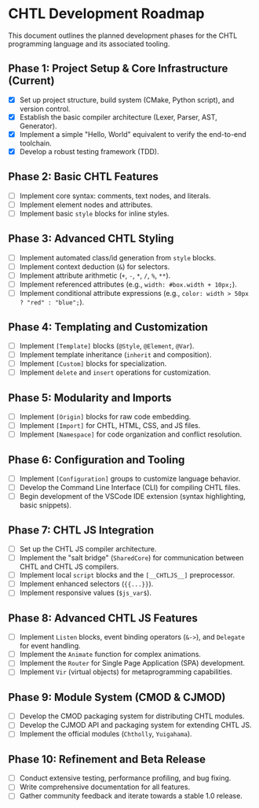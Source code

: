 # CHTL Development Roadmap

This document outlines the planned development phases for the CHTL programming language and its associated tooling.

## Phase 1: Project Setup & Core Infrastructure (Current)
- [x] Set up project structure, build system (CMake, Python script), and version control.
- [x] Establish the basic compiler architecture (Lexer, Parser, AST, Generator).
- [x] Implement a simple "Hello, World" equivalent to verify the end-to-end toolchain.
- [x] Develop a robust testing framework (TDD).

## Phase 2: Basic CHTL Features
- [ ] Implement core syntax: comments, text nodes, and literals.
- [ ] Implement element nodes and attributes.
- [ ] Implement basic `style` blocks for inline styles.

## Phase 3: Advanced CHTL Styling
- [ ] Implement automated class/id generation from `style` blocks.
- [ ] Implement context deduction (`&`) for selectors.
- [ ] Implement attribute arithmetic (`+`, `-`, `*`, `/`, `%`, `**`).
- [ ] Implement referenced attributes (e.g., `width: #box.width + 10px;`).
- [ ] Implement conditional attribute expressions (e.g., `color: width > 50px ? "red" : "blue";`).

## Phase 4: Templating and Customization
- [ ] Implement `[Template]` blocks (`@Style`, `@Element`, `@Var`).
- [ ] Implement template inheritance (`inherit` and composition).
- [ ] Implement `[Custom]` blocks for specialization.
- [ ] Implement `delete` and `insert` operations for customization.

## Phase 5: Modularity and Imports
- [ ] Implement `[Origin]` blocks for raw code embedding.
- [ ] Implement `[Import]` for CHTL, HTML, CSS, and JS files.
- [ ] Implement `[Namespace]` for code organization and conflict resolution.

## Phase 6: Configuration and Tooling
- [ ] Implement `[Configuration]` groups to customize language behavior.
- [ ] Develop the Command Line Interface (CLI) for compiling CHTL files.
- [ ] Begin development of the VSCode IDE extension (syntax highlighting, basic snippets).

## Phase 7: CHTL JS Integration
- [ ] Set up the CHTL JS compiler architecture.
- [ ] Implement the "salt bridge" (`SharedCore`) for communication between CHTL and CHTL JS compilers.
- [ ] Implement local `script` blocks and the `[__CHTLJS__]` preprocessor.
- [ ] Implement enhanced selectors (`{{...}}`).
- [ ] Implement responsive values (`$js_var$`).

## Phase 8: Advanced CHTL JS Features
- [ ] Implement `Listen` blocks, event binding operators (`&->`), and `Delegate` for event handling.
- [ ] Implement the `Animate` function for complex animations.
- [ ] Implement the `Router` for Single Page Application (SPA) development.
- [ ] Implement `Vir` (virtual objects) for metaprogramming capabilities.

## Phase 9: Module System (CMOD & CJMOD)
- [ ] Develop the CMOD packaging system for distributing CHTL modules.
- [ ] Develop the CJMOD API and packaging system for extending CHTL JS.
- [ ] Implement the official modules (`Chtholly`, `Yuigahama`).

## Phase 10: Refinement and Beta Release
- [ ] Conduct extensive testing, performance profiling, and bug fixing.
- [ ] Write comprehensive documentation for all features.
- [ ] Gather community feedback and iterate towards a stable 1.0 release.
